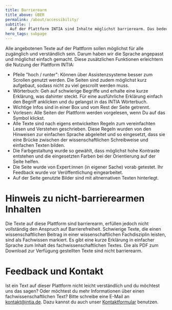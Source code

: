 ```yaml
---
title: Barrierearm
title_above: ÜBER
permalink: /about/accessibility/
subtitle: |
  Auf der Plattform INTIA sind Inhalte möglichst barrierearm. Das bedeutet die Sprache ist einfach und die verwendete Schrift ist gut lesbar. Wir bitten ausdrücklich um deine Mithilfe, wenn das nicht überall gut gelungen ist!
hero_tags: subpage
---
```


Alle angebotenen Texte auf der Plattform sollen möglichst für alle zugänglich und verständlich sein. Darum haben wir die Sprache angepasst und möglichst einfach gemacht. Diese zusätzlichen Funktionen erleichtern die Nutzung der Plattform INTIA:

- Pfeile "hoch / runter": Können über Assistenzsysteme besser zum Scrollen genutzt werden. Die Seiten sind zudem möglichst kurz aufgebaut, sodass nicht zu viel gescrollt werden muss.
- Wörterbuch: Geh auf schwierige Begriffe und erhalte eine kurze Erklärung, was dahinter steckt. Für eine ausführliche Erklärung einfach den Begriff anklicken und du gelangst in das INTIA Wörterbuch.
- Wichtige Infos sind in einer Box und vom Rest der Seite getrennt.
- Vorlesen: Alle Seiten der Plattform werden vorgelesen, wenn Du auf das Symbol klickst.
- Alle Texte sind nach eigens entwickelten Regeln zum vereinfachten Lesen und Verstehen geschrieben. Diese Regeln wurden von den Hinweisen zur einfachen Sprache abgeleitet und so eingesetzt, dass sie eine Brücke zwischen der wissenschaftlichen Schreibweise und einfachen Texten bilden.
- Die Farbgestaltung wurde so gewählt, dass möglichst hohe Kontraste entstehen und die eingesetzten Farben bei der Orientierung auf der Seite helfen.
- Die Seite wurde von Expert:innen (in eigener Sache) vorab getestet. Ihr Feedback wurde vor Veröffentlichung eingearbeitet.
- Auf der Seite genutzte Bilder sind mit altnernativen Texten hinterlegt.

# Hinweis zu nicht-barrierearmen Inhalten

Die Texte auf diese Plattform sind barrierearm, erfüllen jedoch nicht vollständig den Anspruch auf Barrierefreiheit. Schwierige Texte, die einen wissenschaftlichen Beitrag in einer wissenschaftlichen Fachdisziplin leisten, sind als Fachwissen markiert. Es gibt eine kurze Erklärung in einfacher Sprache zum Inhalt des fachwissenschaftlichen Textes. Die als PDF zum Download zur Verfügung gestellten Texte sind nicht barrierearm.

# Feedback und Kontakt

Ist ein Text auf dieser Plattform nicht leicht verständlich und du möchtest uns das sagen? Oder möchtest du mehr Informationen über einen fachwissenschaftlichen Text? Bitte schreibe eine E-Mail an kontakt@intia.de. Dazu kannst du auch
unser [Kontaktformular](/collaboration/contact/) benutzen.
